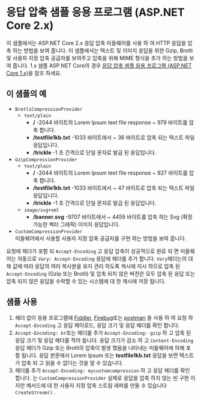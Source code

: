 # <a name="response-compression-sample-application-aspnet-core-2x"></a>응답 압축 샘플 응용 프로그램 (ASP.NET Core 2.x)

이 샘플에서는 ASP.NET Core 2.x 응답 압축 미들웨어를 사용 하 여 HTTP 응답을 압축 하는 방법을 보여 줍니다. 이 샘플에서는 텍스트 및 이미지 응답을 위한 Gzip, Brotli 및 사용자 지정 압축 공급자를 보여주고 압축을 위해 MIME 형식을 추가 하는 방법을 보여 줍니다. 1.x 샘플 ASP.NET Core의 경우 [응답 압축 샘플 응용 프로그램 (ASP.NET Core 1.x)](https://github.com/dotnet/AspNetCore.Docs/tree/main/aspnetcore/performance/response-compression/samples/1.x)을 참조 하세요.

## <a name="examples-in-this-sample"></a>이 샘플의 예

* `BrotliCompressionProvider`
  * `text/plain`
    * **/** -2044 바이트의 Lorem Ipsum text file response ~ 979 바이트를 압축 합니다.
    * **/testfile1kb.txt** -1033 바이트에서 ~ 36 바이트로 압축 되는 텍스트 파일 응답입니다.
    * **/trickle** -1 초 간격으로 단일 문자로 발급 된 응답입니다.
* `GzipCompressionProvider`
  * `text/plain`
    * **/** -2044 바이트의 Lorem Ipsum text file response ~ 927 바이트를 압축 합니다.
    * **/testfile1kb.txt** -1033 바이트에서 ~ 47 바이트로 압축 되는 텍스트 파일 응답입니다.
    * **/trickle** -1 초 간격으로 단일 문자로 발급 된 응답입니다.
  * `image/svg+xml`
    * **/banner.svg** -9707 바이트에서 ~ 4459 바이트를 압축 하는 Svg (확장 가능한 벡터 그래픽) 이미지 응답입니다.
* `CustomCompressionProvider`<br>미들웨어에서 사용할 사용자 지정 압축 공급자를 구현 하는 방법을 보여 줍니다.

요청에 헤더가 포함 되 `Accept-Encoding` 고 응답 압축이 성공적으로 완료 되 면 미들웨어는 자동으로 `Vary: Accept-Encoding` 응답에 헤더를 추가 합니다. `Vary`헤더는의 대체 값에 따라 응답의 여러 복사본을 유지 관리 하도록 캐시에 지시 하므로 압축 된 `Accept-Encoding` (Gzip 또는 Brotli) 및 압축 되지 않은 버전은 모두 압축 된 응답 또는 압축 되지 않은 응답을 수락할 수 있는 시스템에 대 한 캐시에 저장 됩니다.

## <a name="use-the-sample"></a>샘플 사용

1. 헤더 없이 응용 프로그램에 [Fiddler](https://www.telerik.com/fiddler), [Firebug](https://getfirebug.com/)또는 [postman](https://www.getpostman.com/) 을 사용 하 여 요청 하 `Accept-Encoding` 고 응답 페이로드, 응답 크기 및 응답 헤더를 확인 합니다.
1. `Accept-Encoding: br`또는 헤더를 추가 `Accept-Encoding: gzip` 하 고 압축 된 응답 크기 및 응답 헤더를 적어 둡니다. 응답 크기가 감소 하 고 `Content-Encoding` 응답 헤더가 Gzip 또는 Brotli의 압축이 발생 했음을 나타내는 미들웨어에 의해 포함 됩니다. 응답 본문에서 Lorem Ipsum 또는 **testfile1kb.txt** 응답을 보면 텍스트가 압축 되 고 읽을 수 없다는 것을 알 수 있습니다.
1. 헤더를 추가 `Accept-Encoding: mycustomcompression` 하 고 응답 헤더를 확인 합니다. 는 `CustomCompressionProvider` 실제로 응답을 압축 하지 않는 빈 구현 이지만 메서드에 대 한 사용자 지정 압축 스트림 래퍼를 만들 수 있습니다 `CreateStream()` .
